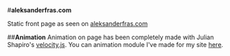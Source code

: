 #**aleksanderfras.com**

Static front page as seen on [aleksanderfras.com](http://goo.gl/gCEHKJ)

##**Animation**
Animation on page has been completely made with Julian Shapiro's [velocity.js](https://github.com/julianshapiro/velocity).
You can animation module I've made for my site [here](https://github.com/AlFra432/aleksanderfras.com/blob/master/js/afnimation.js).

